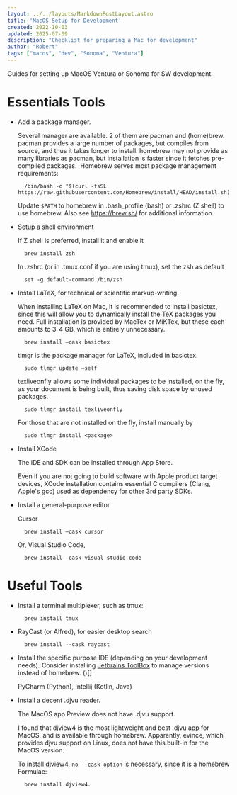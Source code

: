 ```yaml
---
layout: ../../layouts/MarkdownPostLayout.astro
title: 'MacOS Setup for Development'
created: 2022-10-03
updated: 2025-07-09
description: "Checklist for preparing a Mac for development"
author: "Robert"
tags: ["macos", "dev", "Sonoma", "Ventura"]
---
```



Guides for setting up MacOS Ventura or Sonoma for SW development.

# Essentials Tools

* Add a package manager.

    Several manager are available. 2 of them are pacman and (home)brew. 
pacman provides a large number of packages, but compiles from source, and thus it takes longer to install. homebrew may not provide as many libraries as pacman, but installation is faster since it fetches pre-compiled packages. 
Homebrew serves most package management requirements: 

        /bin/bash -c "$(curl -fsSL https://raw.githubusercontent.com/Homebrew/install/HEAD/install.sh)"

    Update `$PATH` to homebrew in .bash_profile (bash) or .zshrc (Z shell) to use homebrew. Also see  https://brew.sh/ for additional information.

* Setup a shell environment

    If Z shell is preferred, install it and enable it 

        brew install zsh

    In .zshrc (or in .tmux.conf if you are using tmux), set the zsh as default

        set -g default-command /bin/zsh 

* Install LaTeX, for technical or scientific markup-writing. 

    When installing LaTeX on Mac, it is recommended to install basictex, since this will allow you to dynamically install the TeX packages you need. Full installation is provided by MacTex or MiKTex, but these each amounts to 3-4 GB, which is entirely unnecessary. 

        brew install —cask basictex

    tlmgr is the package manager for LaTeX, included in basictex. 

        sudo tlmgr update —self

    texliveonfly allows some individual packages to be installed, on the fly, as your document is being built, thus saving disk space by unused packages.

        sudo tlmgr install texliveonfly

    For those that are not installed on the fly, install manually by

        sudo tlmgr install <package>

* Install XCode

    The IDE and SDK can be installed through App Store.

    Even if you are not going to build software with Apple product target devices, XCode installation contains essential C compilers (Clang, Apple's gcc) used as dependency for other 3rd party SDKs.  

* Install a general-purpose editor

    Cursor

        brew install —cask cursor

    Or, Visual Studio Code,

        brew install —cask visual-studio-code

# Useful Tools

* Install a terminal multiplexer, such as tmux:

        brew install tmux

* RayCast (or Alfred), for easier desktop search

        brew install --cask raycast

* Install the specific purpose IDE (depending on your development needs). Consider installing [Jetbrains ToolBox](https://www.jetbrains.com/toolbox-app/) to manage versions instead of homebrew. ()[]

    PyCharm (Python), Intellij (Kotlin, Java)

* Install a decent .djvu reader.

    The MacOS app Preview does not have .djvu support. 

    I found that djview4 is the most lightweight and best .djvu app for MacOS, and is available through homebrew. Apparently, evince, which provides djvu support on Linux, does not have this built-in for the MacOS version. 

    To install djview4, `no --cask option` is necessary, since it is a homebrew Formulae:

        brew install djview4.

